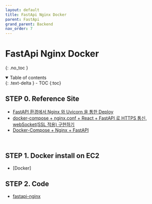 ```yaml
---
layout: default
title: FastApi Nginx Docker
parent: FastApi
grand_parent: Backend
nav_order: 7
---
```


# FastApi Nginx Docker
{: .no_toc }

<details open markdown="block">
  <summary>
    Table of contents
  </summary>
  {: .text-delta }
- TOC
{:toc}
</details>

<!------------------------------------ STEP ------------------------------------>

## STEP 0. Reference Site

* [FastAPI 환경에서 Nginx 와 Uvicorn 을 통한 Deploy](https://sengwoolee.dev/133)
* [docker-compose + nginx.conf + React + FastAPI 로 HTTPS 통신, webSocket(SSL 적용) 구현하기](https://velog.io/@3436rngus/docker-compose-nginx.conf-React-FastAPI-%EB%A1%9C-HTTPS-%ED%86%B5%EC%8B%A0-webSocketSSL-%EC%A0%81%EC%9A%A9-%EA%B5%AC%ED%98%84%ED%95%98%EA%B8%B0)
* [Docker-Compose + Nginx + FastAPI](https://earthlyz9-dev.oopy.io/docker/docker-compose-nginx)


<br>

## STEP 1. Docker install on EC2

* [Docker]

## STEP 2. Code

* [fastapi-nginx](https://github.com/merucode/form/tree/master/fastapi-nginx)